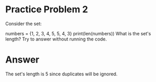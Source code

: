 # Practice Problem 2
Consider the set:

numbers = {1, 2, 3, 4, 5, 5, 4, 3}
print(len(numbers))
What is the set's length? Try to answer without running the code.

# Answer
The set's length is 5 since duplicates will be ignored.